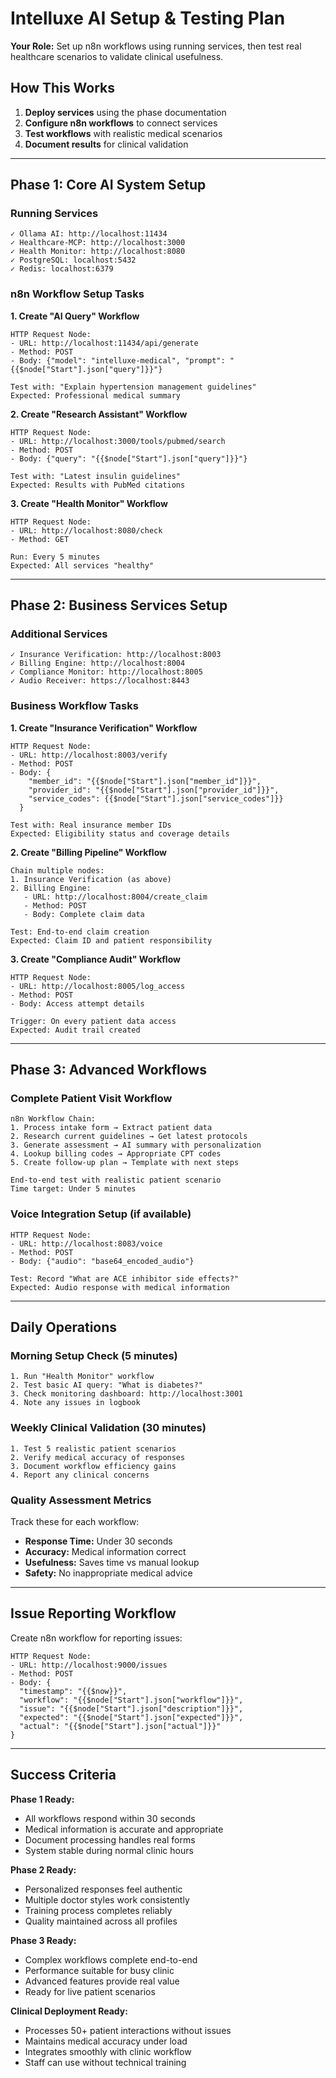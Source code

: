 # Intelluxe AI Setup & Testing Plan

**Your Role:** Set up n8n workflows using running services, then test real healthcare scenarios to validate clinical usefulness.

## How This Works

1. **Deploy services** using the phase documentation
2. **Configure n8n workflows** to connect services
3. **Test workflows** with realistic medical scenarios
4. **Document results** for clinical validation

---

## Phase 1: Core AI System Setup

### Running Services
```
✓ Ollama AI: http://localhost:11434
✓ Healthcare-MCP: http://localhost:3000
✓ Health Monitor: http://localhost:8080
✓ PostgreSQL: localhost:5432
✓ Redis: localhost:6379
```

### n8n Workflow Setup Tasks

**1. Create "AI Query" Workflow**
```
HTTP Request Node:
- URL: http://localhost:11434/api/generate
- Method: POST
- Body: {"model": "intelluxe-medical", "prompt": "{{$node["Start"].json["query"]}}"}

Test with: "Explain hypertension management guidelines"
Expected: Professional medical summary
```

**2. Create "Research Assistant" Workflow**
```
HTTP Request Node:
- URL: http://localhost:3000/tools/pubmed/search
- Method: POST  
- Body: {"query": "{{$node["Start"].json["query"]}}"}

Test with: "Latest insulin guidelines"
Expected: Results with PubMed citations
```

**3. Create "Health Monitor" Workflow**
```
HTTP Request Node:
- URL: http://localhost:8080/check
- Method: GET

Run: Every 5 minutes
Expected: All services "healthy"
```

---

## Phase 2: Business Services Setup

### Additional Services
```
✓ Insurance Verification: http://localhost:8003
✓ Billing Engine: http://localhost:8004
✓ Compliance Monitor: http://localhost:8005
✓ Audio Receiver: https://localhost:8443
```

### Business Workflow Tasks

**1. Create "Insurance Verification" Workflow**
```
HTTP Request Node:
- URL: http://localhost:8003/verify
- Method: POST
- Body: {
    "member_id": "{{$node["Start"].json["member_id"]}}",
    "provider_id": "{{$node["Start"].json["provider_id"]}}",
    "service_codes": {{$node["Start"].json["service_codes"]}}
  }

Test with: Real insurance member IDs
Expected: Eligibility status and coverage details
```

**2. Create "Billing Pipeline" Workflow**
```
Chain multiple nodes:
1. Insurance Verification (as above)
2. Billing Engine:
   - URL: http://localhost:8004/create_claim
   - Method: POST
   - Body: Complete claim data

Test: End-to-end claim creation
Expected: Claim ID and patient responsibility
```

**3. Create "Compliance Audit" Workflow**
```
HTTP Request Node:
- URL: http://localhost:8005/log_access
- Method: POST
- Body: Access attempt details

Trigger: On every patient data access
Expected: Audit trail created
```

---

## Phase 3: Advanced Workflows

### Complete Patient Visit Workflow
```
n8n Workflow Chain:
1. Process intake form → Extract patient data
2. Research current guidelines → Get latest protocols  
3. Generate assessment → AI summary with personalization
4. Lookup billing codes → Appropriate CPT codes
5. Create follow-up plan → Template with next steps

End-to-end test with realistic patient scenario
Time target: Under 5 minutes
```

### Voice Integration Setup (if available)
```
HTTP Request Node:
- URL: http://localhost:8083/voice
- Method: POST
- Body: {"audio": "base64_encoded_audio"}

Test: Record "What are ACE inhibitor side effects?"
Expected: Audio response with medical information
```

---

## Daily Operations

### Morning Setup Check (5 minutes)
```
1. Run "Health Monitor" workflow
2. Test basic AI query: "What is diabetes?"
3. Check monitoring dashboard: http://localhost:3001
4. Note any issues in logbook
```

### Weekly Clinical Validation (30 minutes)
```
1. Test 5 realistic patient scenarios
2. Verify medical accuracy of responses
3. Document workflow efficiency gains
4. Report any clinical concerns
```

### Quality Assessment Metrics
Track these for each workflow:
- **Response Time:** Under 30 seconds
- **Accuracy:** Medical information correct
- **Usefulness:** Saves time vs manual lookup
- **Safety:** No inappropriate medical advice

---

## Issue Reporting Workflow

Create n8n workflow for reporting issues:
```
HTTP Request Node:
- URL: http://localhost:9000/issues
- Method: POST
- Body: {
  "timestamp": "{{$now}}",
  "workflow": "{{$node["Start"].json["workflow"]}}",
  "issue": "{{$node["Start"].json["description"]}}",
  "expected": "{{$node["Start"].json["expected"]}}",
  "actual": "{{$node["Start"].json["actual"]}}"
}
```

---

## Success Criteria

**Phase 1 Ready:**
- All workflows respond within 30 seconds
- Medical information is accurate and appropriate
- Document processing handles real forms
- System stable during normal clinic hours

**Phase 2 Ready:**
- Personalized responses feel authentic
- Multiple doctor styles work consistently
- Training process completes reliably
- Quality maintained across all profiles

**Phase 3 Ready:**
- Complex workflows complete end-to-end
- Performance suitable for busy clinic
- Advanced features provide real value
- Ready for live patient scenarios

**Clinical Deployment Ready:**
- Processes 50+ patient interactions without issues
- Maintains medical accuracy under load
- Integrates smoothly with clinic workflow
- Staff can use without technical training